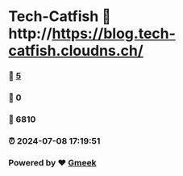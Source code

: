 # Tech-Catfish :link: http://https://blog.tech-catfish.cloudns.ch/ 
### :page_facing_up: [5](http://https://blog.tech-catfish.cloudns.ch//tag.html) 
### :speech_balloon: 0 
### :hibiscus: 6810 
### :alarm_clock: 2024-07-08 17:19:51 
### Powered by :heart: [Gmeek](https://github.com/Meekdai/Gmeek)
